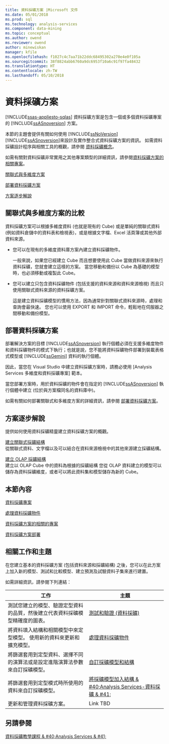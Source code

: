 ```yaml
---
title: 資料採礦方案 |Microsoft 文件
ms.date: 05/01/2018
ms.prod: sql
ms.technology: analysis-services
ms.component: data-mining
ms.topic: conceptual
ms.author: owend
ms.reviewer: owend
author: minewiskan
manager: kfile
ms.openlocfilehash: f1027c4c7aa71b22ddc68495302a270e4e0f105a
ms.sourcegitcommit: 38f8824abb6760a9dc6953f10a6c91f97fa48432
ms.translationtype: HT
ms.contentlocale: zh-TW
ms.lasthandoff: 05/10/2018
---
```

# <a name="data-mining-solutions"></a>資料採礦方案
[!INCLUDE[ssas-appliesto-sqlas](../../includes/ssas-appliesto-sqlas.md)]
  資料採礦方案是包含一個或多個資料採礦專案的 [!INCLUDE[ssASnoversion](../../includes/ssasnoversion-md.md)] 方案。  
  
 本節的主題會提供有關如何使用 [!INCLUDE[ssNoVersion](../../includes/ssnoversion-md.md)] [!INCLUDE[ssASnoversion](../../includes/ssasnoversion-md.md)]來設計及實作整合式資料採礦方案的資訊。 如需資料採礦設計程序與相關工具的概觀，請參閱 [資料採礦概念](../../analysis-services/data-mining/data-mining-concepts.md)。  
  
 如需有關對資料採礦非常實用之其他專案類型的詳細資訊，請參閱[資料採礦方案的相關專案](../../analysis-services/data-mining/related-projects-for-data-mining-solutions.md)。  
  
 [關聯式與多維度方案](#bkmk_RelMD)  
  
 [部署資料採礦方案](#bkmk_Deploy)  
  
 [方案逐步解說](#bkmk_Walkthru)  
  
##  <a name="bkmk_RelMD"></a>關聯式與多維度方案的比較  
 資料採礦方案可以根據多維度資料 (也就是現有的 Cube) 或是單純的關聯式資料 (例如資料倉儲中的資料表和檢視表)，或是根據文字檔、Excel 活頁簿或其他外部資料來源。  
  
-   您可以在現有的多維度資料庫方案內建立資料採礦物件。  
  
     一般來說，如果您已經建立 Cube 而且想要使用此 Cube 當做資料來源來執行資料採礦，您就會建立這樣的方案。 當您移動和備份以 Cube 為基礎的模型時，也必須移動或複製此 Cube。  
  
-   您可以建立只包含資料採礦物件 (包括支援的資料來源和資料來源檢視) 而且只使用關聯式資料來源的資料採礦方案。  
  
     這是建立資料採礦模型的慣用方法，因為通常針對關聯式資料來源時，處理和查詢會最快速。 您也可以使用 EXPORT 和 IMPORT 命令，輕鬆地在伺服器之間移動和備份模型。  
  
##  <a name="bkmk_Deploy"></a> 部署資料採礦方案  
 部署解決方案的目標 [!INCLUDE[ssASnoversion](../../includes/ssasnoversion-md.md)] 執行個體必須在支援多維度物件和資料採礦物件的模式下執行；也就是說，您不能將資料採礦物件部署到裝載表格式模型或 [!INCLUDE[ssGemini](../../includes/ssgemini-md.md)] 資料的執行個體。  
  
 因此，當您在 Visual Studio 中建立資料採礦方案時，請務必使用 [Analysis Services 多維度和資料採礦專案] 範本。  
  
 當您部署方案時，用於資料採礦的物件會在指定的 [!INCLUDE[ssASnoversion](../../includes/ssasnoversion-md.md)] 執行個體中建立 (位於與方案檔同名的資料庫中)。  
  
 如需有關如何部署關聯式和多維度方案的詳細資訊，請參閱 [部署資料採礦方案](../../analysis-services/data-mining/deployment-of-data-mining-solutions.md)。  
  
##  <a name="bkmk_Walkthru"></a> 方案逐步解說  
 提供如何使用資料採礦精靈建立資料採礦方案的概觀。  
  
 [建立關聯式採礦結構](../../analysis-services/data-mining/create-a-relational-mining-structure.md)  
 從關聯式資料、文字檔以及可以結合在資料來源檢視中的其他來源建立採礦結構。  
  
 [建立 OLAP 採礦結構](../../analysis-services/data-mining/create-an-olap-mining-structure.md)  
 建立以 OLAP Cube 中的資料為根據的採礦結構 您從 OLAP 資料建立的模型可以儲存為資料採礦維度，或者可以將此資料集和模型儲存為新的 Cube。  
  
## <a name="in-this-section"></a>本節內容  
 [資料採礦專案](../../analysis-services/data-mining/data-mining-projects.md)  
  
 [處理資料採礦物件](../../analysis-services/data-mining/processing-data-mining-objects.md)  
  
 [資料採礦方案的相關的專案](../../analysis-services/data-mining/related-projects-for-data-mining-solutions.md)  
  
 [資料採礦方案部署](../../analysis-services/data-mining/deployment-of-data-mining-solutions.md)  
  
## <a name="related-tasks-and-topics"></a>相關工作和主題  
 在您建立基本的資料採礦方案 (包括資料來源和採礦結構) 之後，您可以在此方案上加入新的模型、測試和比較模型、建立預測及試驗資料子集來進行建置。  
  
 如需詳細資訊，請參閱下列連結：  
  
|工作|主題|  
|-----------|------------|  
|測試您建立的模型、驗證定型資料的品質，然後建立代表資料採礦模型精確度的圖表。|[測試和驗證 &#40;資料採礦&#41;](../../analysis-services/data-mining/testing-and-validation-data-mining.md)|  
|將資料填入結構和相關模型中來定型模型。 使用新的資料來更新和擴充模型。|[處理資料採礦物件](../../analysis-services/data-mining/processing-data-mining-objects.md)|  
|將篩選套用到定型資料、選擇不同的演算法或是設定進階演算法參數來自訂採礦模型。|[自訂採礦模型和結構](../../analysis-services/data-mining/customize-mining-models-and-structure.md)|  
|將篩選套用到定型模式時所使用的資料來自訂採礦模型。|[將採礦模型加入結構 & #40;Analysis Services-資料採礦 & #41;](../../analysis-services/data-mining/add-mining-models-to-a-structure-analysis-services-data-mining.md)|  
|更新和管理資料採礦方案。|Link TBD|  
  
## <a name="see-also"></a>另請參閱  
 [資料採礦教學課程 & #40;Analysis Services & #41;](../../analysis-services/data-mining-tutorials-analysis-services.md)  
  
  
